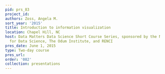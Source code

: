 ```yaml
---
pid: prs_83
project_id: 
authors: Zoss, Angela M.
sort_year: '2015'
title: Introduction to information visualization
location: Chapel Hill, NC
host: Data Matters Data Science Short Course Series, sponsored by the National Consortium
  for Data Science, The Odum Institute, and RENCI
pres_date: June 1, 2015
type: Two-day course
pres_url: 
order: '082'
collection: presentations
---
```

